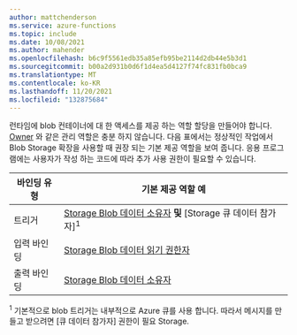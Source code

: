 ```yaml
---
author: mattchenderson
ms.service: azure-functions
ms.topic: include
ms.date: 10/08/2021
ms.author: mahender
ms.openlocfilehash: b6c9f5561edb35a85efb95be2114d2db44e5b3d1
ms.sourcegitcommit: b00a2d931b0d6f1d4ea5d4127f74fc831fb0bca9
ms.translationtype: MT
ms.contentlocale: ko-KR
ms.lasthandoff: 11/20/2021
ms.locfileid: "132875684"
---
```

런타임에 blob 컨테이너에 대 한 액세스를 제공 하는 역할 할당을 만들어야 합니다. [Owner](../articles/role-based-access-control/built-in-roles.md#owner) 와 같은 관리 역할은 충분 하지 않습니다. 다음 표에서는 정상적인 작업에서 Blob Storage 확장을 사용할 때 권장 되는 기본 제공 역할을 보여 줍니다. 응용 프로그램에는 사용자가 작성 하는 코드에 따라 추가 사용 권한이 필요할 수 있습니다.

| 바인딩 유형   | 기본 제공 역할 예                |
|----------------|---------------------------------------|
| 트리거        | [Storage Blob 데이터 소유자] **및** [Storage 큐 데이터 참가자]<sup>1</sup> |
| 입력 바인딩  | [Storage Blob 데이터 읽기 권한자]            |
| 출력 바인딩 | [Storage Blob 데이터 소유자]             |

<sup>1</sup> 기본적으로 blob 트리거는 내부적으로 Azure 큐를 사용 합니다. 따라서 메시지를 만들고 받으려면 [큐 데이터 참가자] 권한이 필요 Storage.

[Storage Blob 데이터 읽기 권한자]: ../articles/role-based-access-control/built-in-roles.md#storage-blob-data-reader
[Storage Blob 데이터 소유자]: ../articles/role-based-access-control/built-in-roles.md#storage-blob-data-owner
[Storage 큐 데이터 기여자]: ../articles/role-based-access-control/built-in-roles.md#storage-queue-data-contributor
